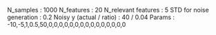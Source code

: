 N_samples                     : 1000
N_features                    : 20
N_relevant features           : 5
STD for noise generation      : 0.2
Noisy y (actual / ratio)      : 40 / 0.04
Params                        : -10,-5,1,0.5,50,0,0,0,0,0,0,0,0,0,0,0,0,0,0,0
